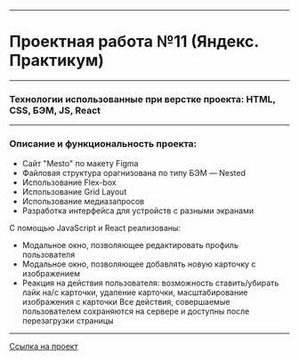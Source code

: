 ------
# Проектная работа №11 (Яндекс. Практикум)
------
### Технологии использованные при верстке проекта: HTML, CSS, БЭМ, JS, React
------
### Описание и функциональность проекта:
*  Cайт "Mesto" по макету Figma
*  Файловая структура орагнизована по типу БЭМ — Nested
*  Использование Flex-box
*  Использование Grid Layout
*  Использование медиазапросов
*  Разработка интерфейса для устройств с разными экранами

С помощью JavaScript и React реализованы:
*  Модальное окно, позволяющее редактировать профиль пользователя
*  Модальное окно, позволяющее добавлять новую карточку с изображением
*  Реакция на действия пользователя: возможность ставить/убирать лайк на/с карточки, удаление карточки, масштабирование изображения с карточки
Все действия, совершаемые пользователем сохраняются на сервере и доступны после перезагрузки страницы


------

[Ссылка на проект](https://kkulumbegova.github.io/mesto-react/)
